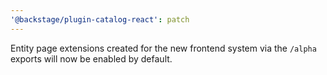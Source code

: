 ```yaml
---
'@backstage/plugin-catalog-react': patch
---
```


Entity page extensions created for the new frontend system via the `/alpha` exports will now be enabled by default.
